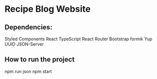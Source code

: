 # Recipe Blog Website

## Dependencies:
Styled Components
React
TypeScript
React Router
Bootstrap
formik
Yup
UUID
JSON-Server

## How to run the project
npm run json
npm start